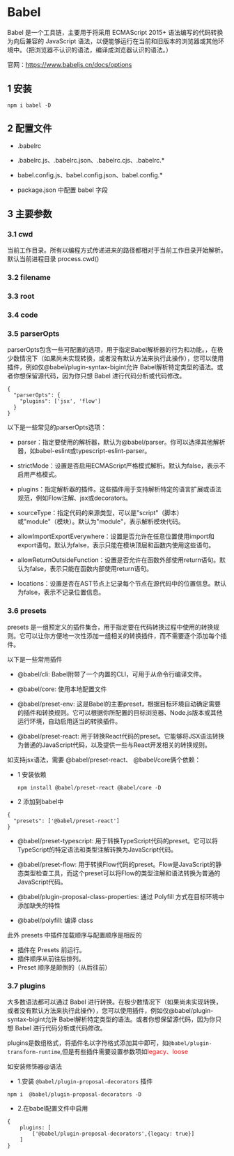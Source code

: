 # Babel

Babel 是一个工具链，主要用于将采用 ECMAScript 2015+ 语法编写的代码转换为向后兼容的 JavaScript 语法，以便能够运行在当前和旧版本的浏览器或其他环境中。（把浏览器不认识的语法，编译成浏览器认识的语法。）

官网：https://www.babeljs.cn/docs/options

## 1 安装

`npm i babel -D`

## 2 配置文件

- .babelrc
  
- .babelrc.js、.babelrc.json、.babelrc.cjs、.babelrc.*

- babel.config.js、babel.config.json、babel.config.*
  
- package.json 中配置 babel 字段

## 3 主要参数

### 3.1 cwd

当前工作目录。所有以编程方式传递进来的路径都相对于当前工作目录开始解析。默认当前进程目录 process.cwd()
  
### 3.2 filename
  
### 3.3 root
  
### 3.4 code

### 3.5 parserOpts

parserOpts包含一些可配置的选项，用于指定Babel解析器的行为和功能。，在极少数情况下（如果尚未实现转换，或者没有默认方法来执行此操作），您可以使用插件，例如仅@babel/plugin-syntax-bigint允许 Babel解析特定类型的语法。或者你想保留源代码，因为你只想 Babel 进行代码分析或代码修改。

```
{
  "parserOpts": {
    "plugins": ['jsx', 'flow']
  }
}
```

以下是一些常见的parserOpts选项：

- parser：指定要使用的解析器，默认为@babel/parser。你可以选择其他解析器，如babel-eslint或typescript-eslint-parser。

- strictMode：设置是否启用ECMAScript严格模式解析。默认为false，表示不启用严格模式。

- plugins：指定解析器的插件。这些插件用于支持解析特定的语言扩展或语法规范，例如Flow注解、jsx或decorators。

- sourceType：指定代码的来源类型，可以是"script"（脚本）或"module"（模块）。默认为"module"，表示解析模块代码。

- allowImportExportEverywhere：设置是否允许在任意位置使用import和export语句。默认为false，表示只能在模块顶层和函数内使用这些语句。

- allowReturnOutsideFunction：设置是否允许在函数外部使用return语句。默认为false，表示只能在函数内部使用return语句。

- locations：设置是否在AST节点上记录每个节点在源代码中的位置信息。默认为false，表示不记录位置信息。


### 3.6 presets

presets 是一组预定义的插件集合，用于指定要在代码转换过程中使用的转换规则。它可以让你方便地一次性添加一组相关的转换插件，而不需要逐个添加每个插件。

以下是一些常用插件

- @babel/cli: Babel附带了一个内置的CLI，可用于从命令行编译文件。

- @babel/core: 使用本地配置文件

- @babel/preset-env: 这是Babel的主要preset，根据目标环境自动确定需要的插件和转换规则。它可以根据你所配置的目标浏览器、Node.js版本或其他运行环境，自动启用适当的转换插件。

- @babel/preset-react: 用于转换React代码的preset。它能够将JSX语法转换为普通的JavaScript代码，以及提供一些与React开发相关的转换规则。
  
如支持jsx语法，需要 @babel/preset-react、 @babel/core俩个依赖：

- 1 安装依赖
  
  `npm install @babel/preset-react @babel/core -D`

- 2 添加到babel中

```
{
  "presets": ['@babel/preset-react']
}
```

- @babel/preset-typescript: 用于转换TypeScript代码的preset。它可以将TypeScript的特定语法和类型注解转换为JavaScript代码。

- @babel/preset-flow: 用于转换Flow代码的preset。Flow是JavaScript的静态类型检查工具，而这个preset可以将Flow的类型注解和语法转换为普通的JavaScript代码。
  
- @babel/plugin-proposal-class-properties: 通过 Polyfill 方式在目标环境中添加缺失的特性
  
- @babel/polyfill: 编译 class

此外 presets 中插件加载顺序与配置顺序是相反的

- 插件在 Presets 前运行。
- 插件顺序从前往后排列。
- Preset 顺序是颠倒的（从后往前）

### 3.7 plugins

大多数语法都可以通过 Babel 进行转换。在极少数情况下（如果尚未实现转换，或者没有默认方法来执行此操作），您可以使用插件，例如仅@babel/plugin-syntax-bigint允许 Babel解析特定类型的语法。或者你想保留源代码，因为你只想 Babel 进行代码分析或代码修改。

plugins是数组格式，将插件名以字符格式添加其中即可，如`@babel/plugin-transform-runtime`,但是有些插件需要设置参数项如<font color='red'>legacy、loose</font>

如安装修饰器@语法
* 1.安装 `@babel/plugin-proposal-decorators` 插件
  
`npm i  @babel/plugin-proposal-decorators -D`
* 2.在babel配置文件中启用
```
{
    plugins: [
        ['@babel/plugin-proposal-decorators',{legacy: true}]
    ]
}
```
  
